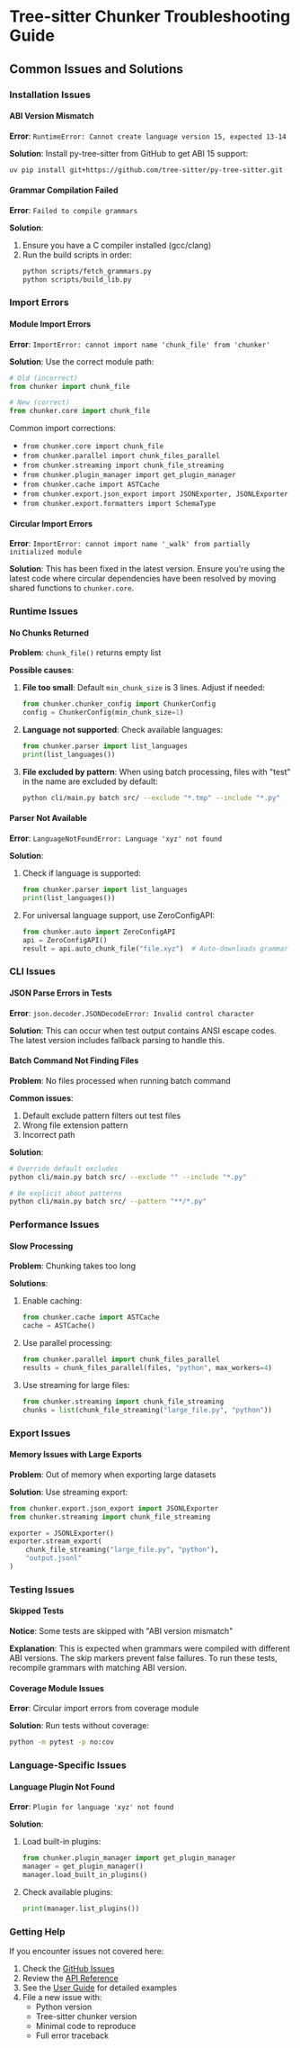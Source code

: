 # Tree-sitter Chunker Troubleshooting Guide

## Common Issues and Solutions

### Installation Issues

#### ABI Version Mismatch
**Error**: `RuntimeError: Cannot create language version 15, expected 13-14`

**Solution**: Install py-tree-sitter from GitHub to get ABI 15 support:
```bash
uv pip install git+https://github.com/tree-sitter/py-tree-sitter.git
```

#### Grammar Compilation Failed
**Error**: `Failed to compile grammars`

**Solution**:
1. Ensure you have a C compiler installed (gcc/clang)
2. Run the build scripts in order:
   ```bash
   python scripts/fetch_grammars.py
   python scripts/build_lib.py
   ```

### Import Errors

#### Module Import Errors
**Error**: `ImportError: cannot import name 'chunk_file' from 'chunker'`

**Solution**: Use the correct module path:
```python
# Old (incorrect)
from chunker import chunk_file

# New (correct)
from chunker.core import chunk_file
```

Common import corrections:
- `from chunker.core import chunk_file`
- `from chunker.parallel import chunk_files_parallel`
- `from chunker.streaming import chunk_file_streaming`
- `from chunker.plugin_manager import get_plugin_manager`
- `from chunker.cache import ASTCache`
- `from chunker.export.json_export import JSONExporter, JSONLExporter`
- `from chunker.export.formatters import SchemaType`

#### Circular Import Errors
**Error**: `ImportError: cannot import name '_walk' from partially initialized module`

**Solution**: This has been fixed in the latest version. Ensure you're using the latest code where circular dependencies have been resolved by moving shared functions to `chunker.core`.

### Runtime Issues

#### No Chunks Returned
**Problem**: `chunk_file()` returns empty list

**Possible causes**:
1. **File too small**: Default `min_chunk_size` is 3 lines. Adjust if needed:
   ```python
   from chunker.chunker_config import ChunkerConfig
   config = ChunkerConfig(min_chunk_size=1)
   ```

2. **Language not supported**: Check available languages:
   ```python
   from chunker.parser import list_languages
   print(list_languages())
   ```

3. **File excluded by pattern**: When using batch processing, files with "test" in the name are excluded by default:
   ```bash
   python cli/main.py batch src/ --exclude "*.tmp" --include "*.py"
   ```

#### Parser Not Available
**Error**: `LanguageNotFoundError: Language 'xyz' not found`

**Solution**:
1. Check if language is supported:
   ```python
   from chunker.parser import list_languages
   print(list_languages())
   ```

2. For universal language support, use ZeroConfigAPI:
   ```python
   from chunker.auto import ZeroConfigAPI
   api = ZeroConfigAPI()
   result = api.auto_chunk_file("file.xyz")  # Auto-downloads grammar if available
   ```

### CLI Issues

#### JSON Parse Errors in Tests
**Error**: `json.decoder.JSONDecodeError: Invalid control character`

**Solution**: This can occur when test output contains ANSI escape codes. The latest version includes fallback parsing to handle this.

#### Batch Command Not Finding Files
**Problem**: No files processed when running batch command

**Common issues**:
1. Default exclude pattern filters out test files
2. Wrong file extension pattern
3. Incorrect path

**Solution**:
```bash
# Override default excludes
python cli/main.py batch src/ --exclude "" --include "*.py"

# Be explicit about patterns
python cli/main.py batch src/ --pattern "**/*.py"
```

### Performance Issues

#### Slow Processing
**Problem**: Chunking takes too long

**Solutions**:
1. Enable caching:
   ```python
   from chunker.cache import ASTCache
   cache = ASTCache()
   ```

2. Use parallel processing:
   ```python
   from chunker.parallel import chunk_files_parallel
   results = chunk_files_parallel(files, "python", max_workers=4)
   ```

3. Use streaming for large files:
   ```python
   from chunker.streaming import chunk_file_streaming
   chunks = list(chunk_file_streaming("large_file.py", "python"))
   ```

### Export Issues

#### Memory Issues with Large Exports
**Problem**: Out of memory when exporting large datasets

**Solution**: Use streaming export:
```python
from chunker.export.json_export import JSONLExporter
from chunker.streaming import chunk_file_streaming

exporter = JSONLExporter()
exporter.stream_export(
    chunk_file_streaming("large_file.py", "python"),
    "output.jsonl"
)
```

### Testing Issues

#### Skipped Tests
**Notice**: Some tests are skipped with "ABI version mismatch"

**Explanation**: This is expected when grammars were compiled with different ABI versions. The skip markers prevent false failures. To run these tests, recompile grammars with matching ABI version.

#### Coverage Module Issues
**Error**: Circular import errors from coverage module

**Solution**: Run tests without coverage:
```bash
python -m pytest -p no:cov
```

### Language-Specific Issues

#### Language Plugin Not Found
**Error**: `Plugin for language 'xyz' not found`

**Solution**:
1. Load built-in plugins:
   ```python
   from chunker.plugin_manager import get_plugin_manager
   manager = get_plugin_manager()
   manager.load_built_in_plugins()
   ```

2. Check available plugins:
   ```python
   print(manager.list_plugins())
   ```

### Getting Help

If you encounter issues not covered here:

1. Check the [GitHub Issues](https://github.com/anthropics/claude-code/issues)
2. Review the [API Reference](api-reference.md)
3. See the [User Guide](user-guide.md) for detailed examples
4. File a new issue with:
   - Python version
   - Tree-sitter chunker version
   - Minimal code to reproduce
   - Full error traceback